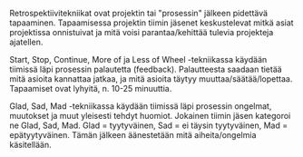 Retrospektiivitekniikat ovat projektin tai "prosessin" jälkeen pidettävä tapaaminen. Tapaamisessa projektin tiimin jäsenet keskustelevat mitkä asiat projektissa onnistuivat ja mitä voisi parantaa/kehittää tulevia projekteja ajatellen.

Start, Stop, Continue, More of ja Less of Wheel -tekniikassa käydään tiimissä läpi prosessin palautetta (feedback). Palautteesta saadaan tietää mitä asioita kannattaa jatkaa, ja mitä asioita täytyy muuttaa/säätää/lopettaa. Tapaamiset ovat lyhyitä, n. 10-25 minuuttia.


Glad, Sad, Mad -tekniikassa käydään tiimissä läpi prosessin ongelmat, muutokset ja muut yleisesti tehdyt huomiot. Jokainen tiimin jäsen kategoroi ne Glad, Sad, Mad. Glad = tyytyväinen, Sad = ei täysin tyytyväinen, Mad = epätyytyväinen. Tämän jälkeen äänestetään mitä aiheita/ongelmia käsitellään.

